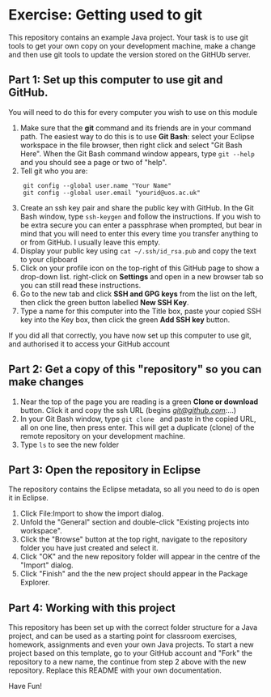 # Exercise: Getting used to git

This repository contains an example Java project. Your task is to use git tools to get your own copy on your development machine, make a change and then use git tools to update the version stored on the GitHUb server.

## Part 1: Set up this computer to use git and GitHub.

You will need to do this for every computer you wish to use on this module

1. Make sure that the **git** command and its friends are in your command path. The easiest way to do this is to use **Git Bash**: select your Eclipse workspace in the file browser, then right click and select "Git Bash Here". When the Git Bash command window appears, type ``git --help`` and you should see a page or two of "help".
2. Tell git who you are:
```
	git config --global user.name "Your Name"
	git config --global user.email "yourid@uos.ac.uk"
```
3. Create an ssh key pair and share the public key with GitHub. In the Git Bash window, type ``ssh-keygen`` and follow the instructions. If you wish to be extra secure you can enter a passphrase when prompted, but bear in mind that you will need to enter this every time you transfer anything to or from GitHub. I usually leave this empty.
4. Display your public key using ``cat ~/.ssh/id_rsa.pub`` and copy the text to your clipboard
5. Click on your profile icon on the top-right of this GitHub page to show a drop-down list. right-click on **Settings** and open in a new browser tab so you can still read these instructions.
6. Go to the new tab and click **SSH and GPG keys** from the list on the left, then click the green button labelled **New SSH Key**.
7. Type a name for this computer into the Title box, paste your copied SSH key into the Key box, then click the green **Add SSH key** button.

If you did all that correctly, you have now set up this computer to use git, and authorised it to access your GitHub account

## Part 2: Get a copy of this "repository" so you can make changes

1. Near the top of the page you are reading is a green **Clone or download** button. Click it and copy the ssh URL (begins *git@github.com:*...)
2. In your Git Bash window, type ``git clone `` and paste in the copied URL, all on one line, then press enter. This will get a duplicate (clone) of the remote repository on your development machine.
3. Type ``ls`` to see the new folder

## Part 3: Open the repository in Eclipse

The repository contains the Eclipse metadata, so all you need to do is open it in Eclipse.

1. Click File:Import to show the import dialog.
2. Unfold the "General" section and double-click "Existing projects into workspace".
3. Click the "Browse" button at the top right, navigate to the repository folder you have just created and select it.
4. Click "OK" and the new repository folder will appear in the centre of the "Import" dialog.
5. Click "Finish" and the the new project should appear in the Package Explorer.

## Part 4: Working with this project 

This repository has been set up with the correct folder structure for a Java project, and can be used as a starting point for classroom exercises, homework, assignments and even your own Java projects. To start a new project based on this template, go to your GitHub account and "Fork" the repository to a new name, the continue from step 2 above with the new repository. Replace this README with your own documentation.

Have Fun!